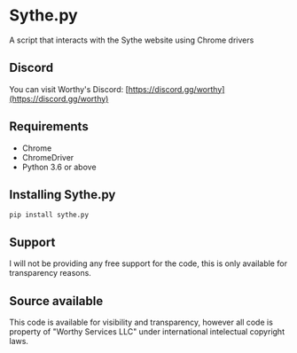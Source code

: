 # Sythe.py
A script that interacts with the Sythe website using Chrome drivers

## Discord
You can visit Worthy's Discord: [https://discord.gg/worthy](https://discord.gg/worthy)

## Requirements
- Chrome
- ChromeDriver
- Python 3.6 or above

## Installing Sythe.py
`pip install sythe.py`

## Support
I will not be providing any free support for the code, this is only available for transparency reasons.

## Source available
This code is available for visibility and transparency, however all code is property of "Worthy Services LLC" under international intelectual copyright laws.
